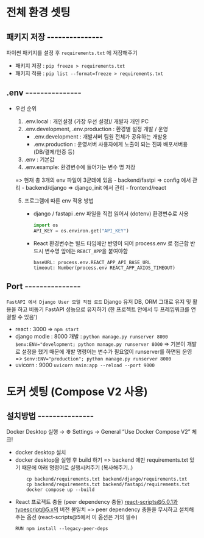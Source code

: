 # 전체 환경 셋팅

## 패키지 저장 ---------------
파이썬 패키지를 설정 후 `requirements.txt` 에 저장해주기

- 패키지 저장 :
    `pip freeze > requirements.txt`
- 패키지 적용 :
    `pip list --format=freeze > requirements.txt`

## .env ---------------
- 우선 순위
    1. .env.local :
        개인설정 (가장 우선 설정)/ 개발자 개인 PC
    2. .env.development, .env.production : 환경별 설정 개발 / 운영
        - .env.development : 개발서버
            팀원 전체가 공유하는 개발용
        - .env.production : 운영서버
            사용자에게 노출이 되는 진짜 배포서버용 (DB/결제/인증 등)
    3. .env : 기본값
    4. .env.example: 환경변수에 들어가는 변수 명 저장

    => 현재 총 3개의 env 파일이 3군데에 있음
        - backend/fastpi => config 에서 관리
        - backend/django  => django_init 에서 관리
        - frontend/react 

    5. 프로그램에 따른 env 적용 방법
        - django / fastapi
            .env 파일을 직접 읽어서 (dotenv) 환경변수로 사용
            ```python
            import os
            API_KEY = os.environ.get("API_KEY")
            ```
        
        - React
            환경변수는 빌드 타임에만 반영이 되어 process.env 로 접근함 반드시 변수명 앞에는 `REACT_APP`을 붙여야함

            ```react
            baseURL: process.env.REACT_APP_API_BASE_URL
            timeout: Number(process.env REACT_APP_AXIOS_TIMEOUT)
            ```

## Port ---------------
`FastAPI 에서 Django User 모델 직접 로드`
Django 유저 DB, ORM 그대로 유지 및 활용을 하고
비동기 FastAPI 성능으로 유지하기
(한 프로젝트 안에서 두 프레임워크를 연결할 수 있음')

 - react : 3000
    => `npm start`
 - django modle : 8000
    개발 : `python manage.py runserver 8000`
         `$env:ENV="development; python manage.py runserver 8000`
         => 기본이 개발로 설정을 했기 때문에 개발 명령어는 변수가 필요없이 runserver를 하면됨
    운영 => `$env:ENV="production"; python manage.py runserver 8000`
 - uvicorn : 9000
    `uvicorn main:app --reload --port 9000`
    


# 도커 셋팅 (Compose V2 사용)

## 설치방법 ---------------

Docker Desktop 실행 → ⚙️ Settings → General
“Use Docker Compose V2” 체크!

- docker desktop 설치 
- docker desktop을 실행 후 build 하기
    => backend 에만 requirements.txt 있기 때문에 아래 명령어로 실행시켜주기 (복사해주기..)
    ```
        cp backend/requirements.txt backend/django/requirements.txt
        cp backend/requirements.txt backend/fastapi/requirements.txt
        docker compose up --build
    ```
- React 프로젝트 충돌 (peer dependency 충돌) react-scripts@5.0.1과 typescript@5.x의 버전 불일치
    => peer dependency 충돌을 무시하고 설치해주는 옵션 (react-scripts@5에서 이 옵션은 거의 필수)
    ```
    RUN npm install --legacy-peer-deps
    ```